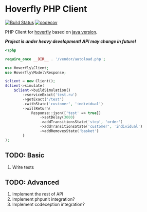 # Hoverfly PHP Client

[![Build Status](https://travis-ci.org/ns3777k/hoverfly-php.svg?branch=master)](https://travis-ci.org/ns3777k/hoverfly-php)
[![codecov](https://codecov.io/gh/ns3777k/hoverfly-php/branch/master/graph/badge.svg)](https://codecov.io/gh/ns3777k/hoverfly-php)

PHP Client for [hoverfly](https://hoverfly.io/) based on [java version](https://github.com/SpectoLabs/hoverfly-java).

***Project is under heavy development! API may change in future!***

```php
<?php

require_once __DIR__ . '/vendor/autoload.php';

use Hoverfly\Client;
use Hoverfly\Model\Response;

$client = new Client();
$client->simulate(
    $client->buildSimulation()
        ->serviceExact('test.ru')
        ->getExact('/test')
        ->withState('customer', 'individual')
        ->willReturn(
            Response::json(['test' => true])
                ->setDelay(3000)
                ->addTransitionsState('step', 'order')
                ->addTransitionsState('customer', 'individual')
                ->addRemovesState('basket')
        )
);
```

## TODO: Basic
1. Write tests

## TODO: Advanced
1. Implement the rest of API
2. Implement phpunit integration?
3. Implement codeception integration?
